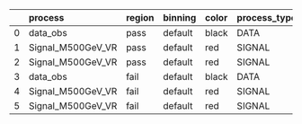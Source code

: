 |    | process           | region   | binning   | color   | process_type   |   scale | variation   | source_filename                                             | source_histname   | alias              | title              |   combine_idx |     lnN |   shapes | syst_type   |   direction |   variation_alias |
|---:|:------------------|:---------|:----------|:--------|:---------------|--------:|:------------|:------------------------------------------------------------|:------------------|:-------------------|:-------------------|--------------:|--------:|---------:|:------------|------------:|------------------:|
|  0 | data_obs          | pass     | default   | black   | DATA           |       1 | nominal     | ./histograms_for_2DAlphabet_v1/EaDM_Cosmics_Data_VR_v1.root | hpass             | Cosmics_Data_VR_v1 | Cosmics_Data_VR_v1 |           nan | nan     |      nan | nan         |         nan |               nan |
|  1 | Signal_M500GeV_VR | pass     | default   | red     | SIGNAL         |       1 | lumi        | ./histograms_for_2DAlphabet_v1/EaDM_Signal_M500GeV_VR.root  | hpass             | Signal_M500GeV_VR  | DM signal          |           nan |   1.016 |      nan | lnN         |         nan |               nan |
|  2 | Signal_M500GeV_VR | pass     | default   | red     | SIGNAL         |       1 | nominal     | ./histograms_for_2DAlphabet_v1/EaDM_Signal_M500GeV_VR.root  | hpass             | Signal_M500GeV_VR  | DM signal          |           nan | nan     |      nan | nan         |         nan |               nan |
|  3 | data_obs          | fail     | default   | black   | DATA           |       1 | nominal     | ./histograms_for_2DAlphabet_v1/EaDM_Cosmics_Data_VR_v1.root | hfail             | Cosmics_Data_VR_v1 | Cosmics_Data_VR_v1 |           nan | nan     |      nan | nan         |         nan |               nan |
|  4 | Signal_M500GeV_VR | fail     | default   | red     | SIGNAL         |       1 | lumi        | ./histograms_for_2DAlphabet_v1/EaDM_Signal_M500GeV_VR.root  | hfail             | Signal_M500GeV_VR  | DM signal          |           nan |   1.016 |      nan | lnN         |         nan |               nan |
|  5 | Signal_M500GeV_VR | fail     | default   | red     | SIGNAL         |       1 | nominal     | ./histograms_for_2DAlphabet_v1/EaDM_Signal_M500GeV_VR.root  | hfail             | Signal_M500GeV_VR  | DM signal          |           nan | nan     |      nan | nan         |         nan |               nan |
